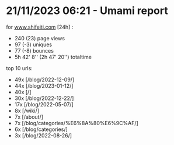 # 21/11/2023 06:21 - Umami report
for www.shifeiti.com [24h] :

 - 240 (23) page views
 - 97 (-3) uniques
 - 77 (-8) bounces
 - 5h 42' 8'' (2h 47' 20'') totaltime


top 10 urls:
 - 49x [/blog/2022-12-09/]
 - 44x [/blog/2023-01-12/]
 - 40x [/]
 - 30x [/blog/2022-12-22/]
 - 17x [/blog/2022-05-07/]
 - 8x [/wiki/]
 - 7x [/about/]
 - 7x [/blog/categories/%E6%8A%80%E6%9C%AF/]
 - 6x [/blog/categories/]
 - 3x [/blog/2022-08-26/]


